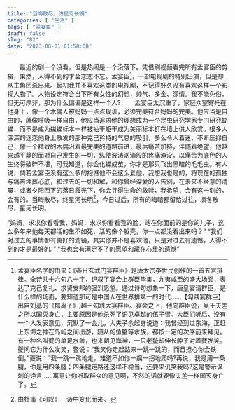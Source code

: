 ```yaml
---
title: "当晦散尽，终星河长明"
categories: [ "生活" ]
tags: [ "孟宴臣" ]
draft: false
slug: "82"
date: "2023-08-01 01:58:00"
---
```


&emsp;&emsp;最近的剧一个没看，但是热闹是一个没落下。凭借刷视频看完所有孟宴臣的剪辑，果然，人得不到的才会恋恋不忘。孟宴臣[^1]，一部电视剧的特别出演，但是却从主角团杀出来。起初我并不喜欢这类的电视剧，不记得好久没有喜欢这样一个影视人物了。人物设定符合当下所有女性的幻想，帅气、多金、深情。我不能免俗，但无可厚非，那为什么偏偏是这样一个人?
&emsp;&emsp;孟宴臣太沉重了，家庭众望寄托在他身上，像一个木偶人被妈妈一点点规训，必须完美符合妈妈的完美。他应当是自由的，就像呼吸一样自由，他应当追求他的理想成为一个昆虫研究学家专门研究蝴蝶，而不是成为蝴蝶标本一样被抽干躯干成为美丽标本钉在墙上供人欣赏。很多人深深的迷恋他身上散发的那种克己矜持的气息的吸引，多么令人着迷，不断压抑自己，像一个精致的木偶沿着最完美的道路前进，最后痛苦加持，伴随着绝望，他越来越平静的面对自己发生的一切，纵使波涛汹涌般的疼痛淹没，以痛苦为底色的人生终将破碎不堪，可我知道，你会化蝶成茧，你才是那只飞出黑暗的毛毛虫。有人说，倘若孟宴臣没有这么多的抱憾他不会这么爱他，我想我也是的，将现在的孤独与痛苦埋葬心底，和过去的一切和解，和你曾经深爱的人告别，在未来不经意的清晨，或者夕阳西下的落日霞光下，你会寻得生命的救赎，我希望，会有这一刻的，会有的。当晦散尽，终星河长明[^2]，今日过后，所有的晦暗都留给过往，凛冬散尽，星河长明。

“妈妈，求求你看看我，妈妈，求求你看看我的脸，站在你面前的是你的儿子，这么多年来他每天都活的生不如死，活的像个躯壳，你一点都没看出来吗？”
“我们对过去的事情都有美好的滤镜，其实你并不是喜欢他，只是对过去有遗憾，人得不到的才是最好的。”
“我也会有满足不了的愿望和藏在心里的遗憾”

[^1]:孟宴臣名字的由来：《春日玄武门宴群臣》是唐太宗李世民创作的一首五言排律。全诗共十六句八十字，记叙了宴会上群臣毕集，九夷咸至的盛大场面，表达了克己复礼、求贤安邦的强烈愿望。通过诗句想象一下，唐皇宴请群臣，是什么样的场面，要知道那可是中国人在世界排第一的时代……【勾践宴群臣】出自刘基的《郁离子》,越王勾践大宴群臣。宴会之上，他向群臣说，吴王夫差之所以国灭身亡，主要原因是他杀死了识见卓越的伍子胥。大臣们听后，没有一个人发表意见，沉默了一会儿，大夫子余起身说道：我曾经到过东海，正赶上东海之神在岛屿之间出游，随从的鱼鳖等水族，都按一定的次序前来拜见。有一种名叫夔的单足水兽，也来朝见海神，一只老鳖却伸长脖子对着夔发笑。夔问它为什么发笑，鳖说：“我笑你走起路来一跳一跳的，而且担心你会跌倒。”夔说：“我一跳一跳地走，难道不如你一瘸一拐地爬吗?再说，我是用一条腿，你是用四条腿；四条腿走路还这样不稳当，还要来讥笑我吗?这是警示讽刺的诤言……寓意让你听取群众的意见啊，不然的话就要像夫差一样国灭身亡了。
[^2]: 由杜甫《可叹》一诗中变化而来。
